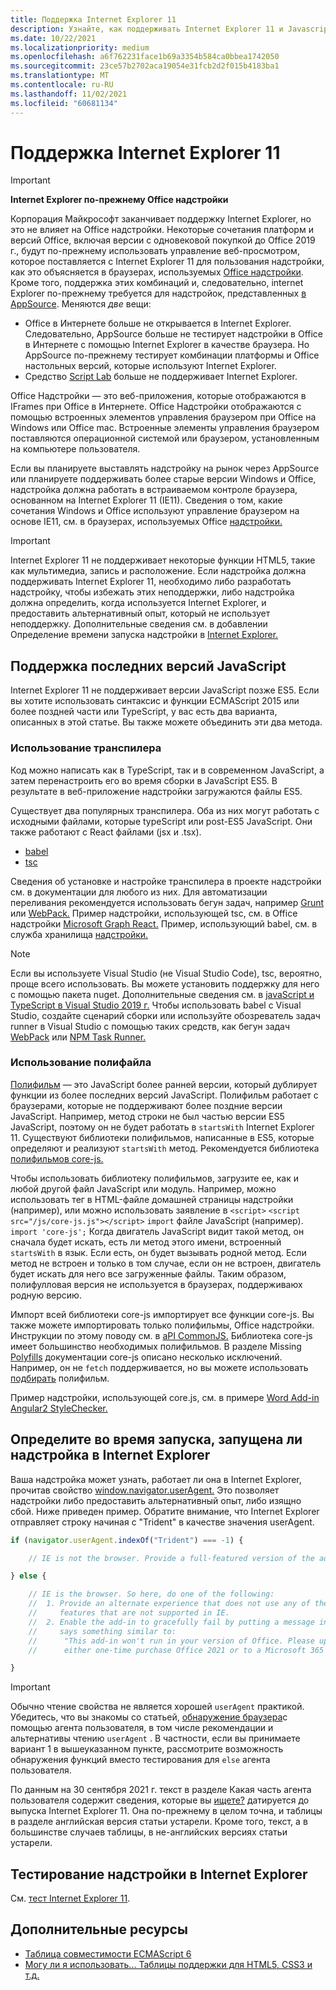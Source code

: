 ```yaml
---
title: Поддержка Internet Explorer 11
description: Узнайте, как поддерживать Internet Explorer 11 и Javascript ES5 в надстройки.
ms.date: 10/22/2021
ms.localizationpriority: medium
ms.openlocfilehash: a6f762231face1b69a3354b584ca0bbea1742050
ms.sourcegitcommit: 23ce57b2702aca19054e31fcb2d2f015b4183ba1
ms.translationtype: MT
ms.contentlocale: ru-RU
ms.lasthandoff: 11/02/2021
ms.locfileid: "60681134"
---
```

# <a name="support-internet-explorer-11"></a>Поддержка Internet Explorer 11

> [!IMPORTANT]
> **Internet Explorer по-прежнему Office надстройки**
>
> Корпорация Майкрософт заканчивает поддержку Internet Explorer, но это не влияет на Office надстройки. Некоторые сочетания платформ и версий Office, включая версии с одновековой покупкой до Office 2019 г., будут по-прежнему использовать управление веб-просмотром, которое поставляется с Internet Explorer 11 для пользования надстройки, как это объясняется в браузерах, используемых [Office надстройки](../concepts/browsers-used-by-office-web-add-ins.md). Кроме того, поддержка этих комбинаций и, следовательно, internet Explorer по-прежнему требуется для надстройок, представленных [в AppSource](/office/dev/store/submit-to-appsource-via-partner-center). Меняются *две* вещи:
>
> - Office в Интернете больше не открывается в Internet Explorer. Следовательно, AppSource больше не тестирует надстройки в Office в Интернете с помощью Internet Explorer в качестве браузера. Но AppSource по-прежнему тестирует комбинации  платформы и Office настольных версий, которые используют Internet Explorer.
> - Средство [Script Lab](../overview/explore-with-script-lab.md) больше не поддерживает Internet Explorer.

Office Надстройки — это веб-приложения, которые отображаются в IFrames при Office в Интернете. Office Надстройки отображаются с помощью встроенных элементов управления браузером при Office на Windows или Office mac. Встроенные элементы управления браузером поставляются операционной системой или браузером, установленным на компьютере пользователя.

Если вы планируете выставлять надстройку на рынок через AppSource или планируете поддерживать более старые версии Windows и Office, надстройка должна работать в встраиваемом контроле браузера, основанном на Internet Explorer 11 (IE11). Сведения о том, какие сочетания Windows и Office используют управление браузером на основе IE11, см. в браузерах, используемых Office [надстройки.](../concepts/browsers-used-by-office-web-add-ins.md)

> [!IMPORTANT]
> Internet Explorer 11 не поддерживает некоторые функции HTML5, такие как мультимедиа, запись и расположение. Если надстройка должна поддерживать Internet Explorer 11, необходимо либо разработать надстройку, чтобы избежать этих неподдержки, либо надстройка должна определить, когда используется Internet Explorer, и предоставить альтернативный опыт, который не использует неподдержку. Дополнительные сведения см. в добавлении Определение времени запуска надстройки в [Internet Explorer.](#determine-at-runtime-if-the-add-in-is-running-in-internet-explorer)

## <a name="support-for-recent-versions-of-javascript"></a>Поддержка последних версий JavaScript

Internet Explorer 11 не поддерживает версии JavaScript позже ES5. Если вы хотите использовать синтаксис и функции ECMAScript 2015 или более поздней части или TypeScript, у вас есть два варианта, описанных в этой статье. Вы также можете объединить эти два метода.

### <a name="use-a-transpiler"></a>Использование транспилера

Код можно написать как в TypeScript, так и в современном JavaScript, а затем перенастроить его во время сборки в JavaScript ES5. В результате в веб-приложение надстройки загружаются файлы ES5.

Существует два популярных транспилера. Оба из них могут работать с исходными файлами, которые typeScript или post-ES5 JavaScript. Они также работают с React файлами (jsx и .tsx).

- [babel](https://babeljs.io/)
- [tsc](https://www.typescriptlang.org/index.html)

Сведения об установке и настройке транспилера в проекте надстройки см. в документации для любого из них. Для автоматизации переливания рекомендуется использовать бегун задач, например [Grunt](https://gruntjs.com/) или [WebPack.](https://webpack.js.org/) Пример надстройки, использующей tsc, см. в Office надстройки [Microsoft Graph React.](https://github.com/OfficeDev/PnP-OfficeAddins/tree/3ce0e1b74152dbbe8306a091696bc4455c04c0a1/Samples/auth/Office-Add-in-Microsoft-Graph-React) Пример, использующий babel, см. в служба хранилища [надстройки.](https://github.com/OfficeDev/PnP-OfficeAddins/tree/3ce0e1b74152dbbe8306a091696bc4455c04c0a1/Samples/Excel.OfflineStorageAddin)

> [!NOTE]
> Если вы используете Visual Studio (не Visual Studio Code), tsc, вероятно, проще всего использовать. Вы можете установить поддержку для него с помощью пакета nuget. Дополнительные сведения см. в [javaScript и TypeScript в Visual Studio 2019 г.](/visualstudio/javascript/javascript-in-vs-2019) Чтобы использовать babel с Visual Studio, создайте сценарий сборки или используйте обозреватель задач runner в Visual Studio с помощью таких средств, как бегун задач [WebPack](https://marketplace.visualstudio.com/items?itemName=MadsKristensen.WebPackTaskRunner) или [NPM Task Runner.](https://marketplace.visualstudio.com/items?itemName=MadsKristensen.NPMTaskRunner)

### <a name="use-a-polyfill"></a>Использование полифайла

[Полифильм](https://en.wikipedia.org/wiki/Polyfill_(programming)) — это JavaScript более ранней версии, который дублирует функции из более последних версий JavaScript. Полифильм работает с браузерами, которые не поддерживают более поздние версии JavaScript. Например, метод строки не был частью версии ES5 JavaScript, поэтому он не будет работать в `startsWith` Internet Explorer 11. Существуют библиотеки полифильмов, написанные в ES5, которые определяют и реализуют `startsWith` метод. Рекомендуется библиотека [полифильмов core-js.](https://github.com/zloirock/core-js)

Чтобы использовать библиотеку полифильмов, загрузите ее, как и любой другой файл JavaScript или модуль. Например, можно использовать тег в HTML-файле домашней страницы надстройки (например), или можно использовать заявление в `<script>` `<script src="/js/core-js.js"></script>` `import` файле JavaScript (например). `import 'core-js';` Когда двигатель JavaScript видит такой метод, он сначала будет искать, есть ли метод этого имени, встроенный `startsWith` в язык. Если есть, он будет вызывать родной метод. Если метод не встроен и только в том случае, если он не встроен, двигатель будет искать для него все загруженные файлы. Таким образом, полифулловая версия не используется в браузерах, поддерживаюх родную версию.

Импорт всей библиотеки core-js импортирует все функции core-js. Вы также можете импортировать только полифильмы, Office надстройки. Инструкции по этому поводу см. в [aPI CommonJS.](https://github.com/zloirock/core-js#commonjs-api) Библиотека core-js имеет большинство необходимых полифильмов. В разделе Missing [Polyfills](https://github.com/zloirock/core-js#missing-polyfills) документации core-js описано несколько исключений. Например, он не `fetch` поддерживается, но вы можете использовать [подбирать](https://github.com/github/fetch) полифильм.

Пример надстройки, использующей core.js, см. в примере [Word Add-in Angular2 StyleChecker.](https://github.com/OfficeDev/Word-Add-in-Angular2-StyleChecker)

## <a name="determine-at-runtime-if-the-add-in-is-running-in-internet-explorer"></a>Определите во время запуска, запущена ли надстройка в Internet Explorer

Ваша надстройка может узнать, работает ли она в Internet Explorer, прочитав свойство [window.navigator.userAgent.](https://developer.mozilla.org/docs/Web/API/Navigator/userAgent) Это позволяет надстройки либо предоставить альтернативный опыт, либо изящно сбой. Ниже приведен пример. Обратите внимание, что Internet Explorer отправляет строку начиная с "Trident" в качестве значения userAgent.

```javascript
if (navigator.userAgent.indexOf("Trident") === -1) {

    // IE is not the browser. Provide a full-featured version of the add-in here.

} else {

    // IE is the browser. So here, do one of the following: 
    //  1. Provide an alternate experience that does not use any of the HTML5
    //     features that are not supported in IE.
    //  2. Enable the add-in to gracefully fail by putting a message in the UI that
    //     says something similar to: 
    //      "This add-in won't run in your version of Office. Please upgrade to 
    //      either one-time purchase Office 2021 or to a Microsoft 365 account."          

}
```

> [!IMPORTANT]
> Обычно чтение свойства не является хорошей `userAgent` практикой. Убедитесь, что вы знакомы со статьей, [обнаружение браузера](https://developer.mozilla.org/en-US/docs/Web/HTTP/Browser_detection_using_the_user_agent)с помощью агента пользователя, в том числе рекомендации и альтернативы чтению `userAgent` . В частности, если вы принимаете вариант 1 в вышеуказанном пункте, рассмотрите возможность обнаружения функций вместо тестирования для `else` агента пользователя.
>
> По данным на 30 сентября 2021 г. текст в разделе Какая часть агента пользователя содержит сведения, которые вы [ищете?](https://developer.mozilla.org/en-US/docs/Web/HTTP/Browser_detection_using_the_user_agent#which_part_of_the_user_agent_contains_the_information_you_are_looking_for) датируется до выпуска Internet Explorer 11. Она по-прежнему в  целом точна, и таблицы в разделе английская версия статьи устарели. Кроме того, текст, а в большинстве случаев таблицы, в не-английских версиях статьи устарели.

## <a name="test-an-add-in-on-internet-explorer"></a>Тестирование надстройки в Internet Explorer

См. [тест Internet Explorer 11](../testing/ie-11-testing.md).

## <a name="additional-resources"></a>Дополнительные ресурсы

- [Таблица совместимости ECMAScript 6](https://kangax.github.io/compat-table/es6/)
- [Могу ли я использовать... Таблицы поддержки для HTML5, CSS3 и т.д.](https://caniuse.com/)
